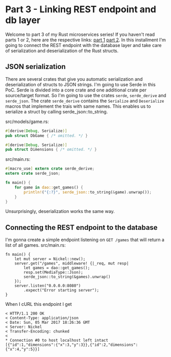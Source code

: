 # Part 3 - Linking REST endpoint and db layer

Welcome to part 3 of my Rust microservices series! If you haven't read parts 1 or 2, here are the respective links: [part 1](http://codingwithglee.blogspot.com/2017/02/my-shot-at-restful-microservices-in.html) [part 2](https://codingwithglee.blogspot.de/2017/02/my-shot-at-restful-microservices-in.html). In this installment I'm going to connect the REST endpoint with the database layer and take care of serialization and deserialization of the Rust structs.

## JSON serialization

There are several crates that give you automatic serialization and deserialization of structs to JSON strings. I'm going to use Serde in this PoC. Serde is divided into a core crate and one additional crate per source/target format. So I'm going to use the crates `serde`, `serde_derive` and `serde_json`. The crate `serde_derive` contains the `Serialize` and `Deserialize` macros that implement the trais with same names. This enables us to serialize a struct by calling serde_json::to_string.

src/models/game.rs:
```rust
#[derive(Debug, Serialize)]
pub struct DbGame { /* omitted. */ }

#[derive(Debug, Serialize)]
pub struct Dimensions { /* omitted. */ }
```

src/main.rs:
```rust
#[macro_use] extern crate serde_derive;
extern crate serde_json;

fn main() {
    for game in dao::get_games() {
        println!("{:?}", serde_json::to_string(&game).unwrap());
    }
}
```

Unsurprisingly, deserialization works the same way.

## Connecting the REST endpoint to the database

I'm gonna create a simple endpoint listening on `GET /games` that will return a list of all games.
src/main.rs:
```
fn main() {
    let mut server = Nickel::new();
    server.get("/games", middleware! {|_req, mut resp|
        let games = dao::get_games();
        resp.set(MediaType::Json);
        serde_json::to_string(&games).unwrap()
    });
    server.listen("0.0.0.0:8080")
        .expect("Error starting server");
}
```

When I cURL this endpoint I get
```
< HTTP/1.1 200 OK
< Content-Type: application/json
< Date: Sun, 05 Mar 2017 18:26:36 GMT
< Server: Nickel
< Transfer-Encoding: chunked
<
* Connection #0 to host localhost left intact
[{"id":1,"dimensions":{"x":3,"y":3}},{"id":2,"dimensions":{"x":4,"y":5}}]
```
